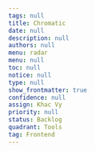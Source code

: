 ```yaml
---
tags: null
title: Chromatic
date: null
description: null
authors: null
menu: radar
menu: null
toc: null
notice: null
type: null
show_frontmatter: true
confidence: null
assign: Khac Vy
priority: null
status: Backlog
quadrant: Tools
tag: Frontend
---
```


